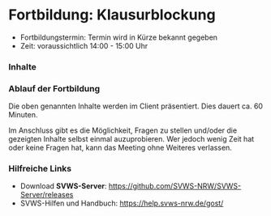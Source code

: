 # Fortbildung: Klausurblockung

+ Fortbildungstermin: Termin wird in Kürze bekannt gegeben
+ Zeit: voraussichtlich 14:00 - 15:00 Uhr 

### Inhalte



### Ablauf der Fortbildung
Die oben genannten Inhalte werden im Client präsentiert. Dies dauert ca. 60 Minuten.

Im Anschluss gibt es die Möglichkeit, Fragen zu stellen und/oder die gezeigten Inhalte selbst einmal auzuprobieren. Wer jedoch wenig Zeit hat oder keine Fragen hat, kann das Meeting ohne Weiteres verlassen. 

### Hilfreiche Links
+ Download **SVWS-Server**: https://github.com/SVWS-NRW/SVWS-Server/releases
+ SVWS-Hilfen und Handbuch: https://help.svws-nrw.de/gost/









